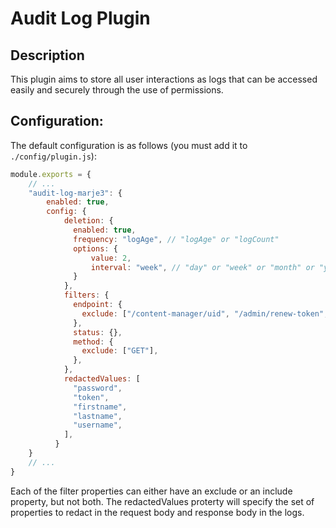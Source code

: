 # Audit Log Plugin

## Description

This plugin aims to store all user interactions as logs that can be accessed easily and securely through the use of permissions. 

## Configuration:

The default configuration is as follows (you must add it to `./config/plugin.js`):

```js
module.exports = {
    // ...
    "audit-log-marje3": {
        enabled: true,
        config: {
            deletion: {
              enabled: true,
              frequency: "logAge", // "logAge" or "logCount"
              options: {
                  value: 2,
                  interval: "week", // "day" or "week" or "month" or "year" // Don't add this config property if the frequency is "logCount"
              } 
            },
            filters: {
              endpoint: {
                exclude: ["/content-manager/uid", "/admin/renew-token", "/_health"],
              },
              status: {},
              method: {
                exclude: ["GET"],
              },
            },
            redactedValues: [
              "password",
              "token",
              "firstname",
              "lastname",
              "username",
            ],
          }
    }
    // ...
}
```

Each of the filter properties can either have an exclude or an include property, but not both. The redactedValues proterty will specify the set of properties to redact in the request body and response body in the logs.

